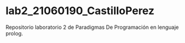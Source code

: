 # lab2_21060190_CastilloPerez
Repositorio laboratorio 2 de Paradigmas De Programación en lenguaje prolog.